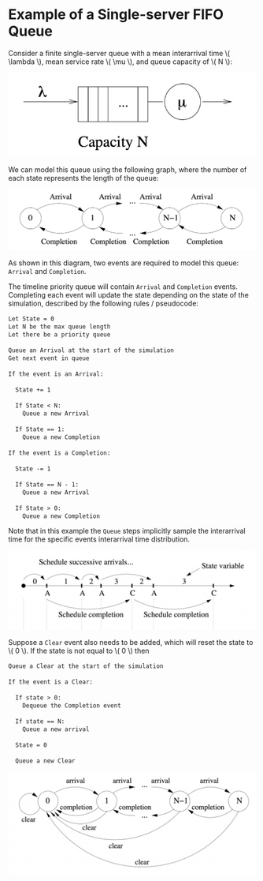 # Example of a Single-server FIFO Queue

Consider a finite single-server queue with a mean interarrival time \\( \\lambda \\), mean service rate \\( \\mu \\), and queue capacity of \\( N \\):

![A single-server queue diagram](./images/single-server-queue.png)

We can model this queue using the following graph, where the number of each state represents the length of the queue:

![The state diagram of a single-server queue of length N](./images/single-server-queue-state-diagram.png)

As shown in this diagram, two events are required to model this queue: `Arrival` and `Completion`.

The timeline priority queue will contain `Arrival` and `Completion` events. Completing each event will update the state depending on the state of the simulation, described by the following rules / pseudocode:

```
Let State = 0
Let N be the max queue length
Let there be a priority queue

Queue an Arrival at the start of the simulation
Get next event in queue

If the event is an Arrival:

  State += 1

  If State < N:
    Queue a new Arrival

  If State == 1:
    Queue a new Completion

If the event is a Completion:

  State -= 1

  If State == N - 1:
    Queue a new Arrival

  If State > 0:
    Queue a new Completion
```

Note that in this example the `Queue` steps implicitly sample the interarrival time for the specific events interarrival time distribution.

![An example timeline](./images/example-timeline.png)

Suppose a `Clear` event also needs to be added, which will reset the state to \\( 0 \\). If the state is not equal to \\( 0 \\) then 

```
Queue a Clear at the start of the simulation

If the event is a Clear:

  If state > 0:
    Dequeue the Completion event

  If state == N:
    Queue a new arrival

  State = 0

  Queue a new Clear
```

![The state diagram with clear events added](./images/single-server-queue-clear-example.png)
